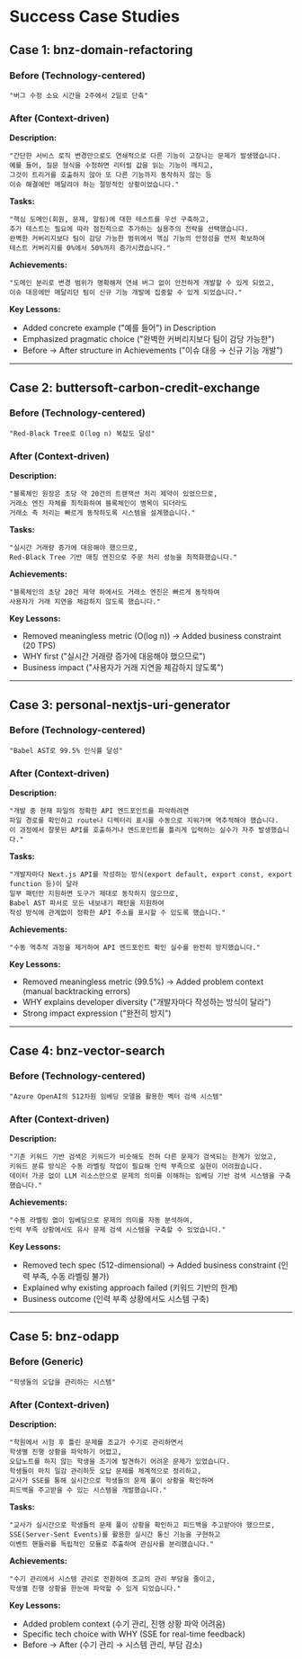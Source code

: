 # Success Case Studies

## Case 1: bnz-domain-refactoring

### Before (Technology-centered)
```
"버그 수정 소요 시간을 2주에서 2일로 단축"
```

### After (Context-driven)

**Description:**
```
"간단한 서비스 로직 변경만으로도 연쇄적으로 다른 기능이 고장나는 문제가 발생했습니다.
예를 들어, 질문 형식을 수정하면 리터럴 값을 읽는 기능이 깨지고,
그것이 트리거를 호출하지 않아 또 다른 기능까지 동작하지 않는 등
이슈 해결에만 매달려야 하는 절망적인 상황이었습니다."
```

**Tasks:**
```
"핵심 도메인(회원, 문제, 알림)에 대한 테스트를 우선 구축하고,
추가 테스트는 필요에 따라 점진적으로 추가하는 실용주의 전략을 선택했습니다.
완벽한 커버리지보다 팀이 감당 가능한 범위에서 핵심 기능의 안정성을 먼저 확보하여
테스트 커버리지를 0%에서 50%까지 증가시켰습니다."
```

**Achievements:**
```
"도메인 분리로 변경 범위가 명확해져 연쇄 버그 없이 안전하게 개발할 수 있게 되었고,
이슈 대응에만 매달리던 팀이 신규 기능 개발에 집중할 수 있게 되었습니다."
```

**Key Lessons:**
- Added concrete example ("예를 들어") in Description
- Emphasized pragmatic choice ("완벽한 커버리지보다 팀이 감당 가능한")
- Before → After structure in Achievements ("이슈 대응 → 신규 기능 개발")

---

## Case 2: buttersoft-carbon-credit-exchange

### Before (Technology-centered)
```
"Red-Black Tree로 O(log n) 복잡도 달성"
```

### After (Context-driven)

**Description:**
```
"블록체인 원장은 초당 약 20건의 트랜잭션 처리 제약이 있었으므로,
거래소 엔진 자체를 최적화하여 블록체인이 병목이 되더라도
거래소 측 처리는 빠르게 동작하도록 시스템을 설계했습니다."
```

**Tasks:**
```
"실시간 거래량 증가에 대응해야 했으므로,
Red-Black Tree 기반 매칭 엔진으로 주문 처리 성능을 최적화했습니다."
```

**Achievements:**
```
"블록체인의 초당 20건 제약 하에서도 거래소 엔진은 빠르게 동작하여
사용자가 거래 지연을 체감하지 않도록 했습니다."
```

**Key Lessons:**
- Removed meaningless metric (O(log n)) → Added business constraint (20 TPS)
- WHY first ("실시간 거래량 증가에 대응해야 했으므로")
- Business impact ("사용자가 거래 지연을 체감하지 않도록")

---

## Case 3: personal-nextjs-uri-generator

### Before (Technology-centered)
```
"Babel AST로 99.5% 인식률 달성"
```

### After (Context-driven)

**Description:**
```
"개발 중 현재 파일의 정확한 API 엔드포인트를 파악하려면
파일 경로를 확인하고 route나 디렉터리 표시를 수동으로 지워가며 역추적해야 했습니다.
이 과정에서 잘못된 API를 호출하거나 엔드포인트를 틀리게 입력하는 실수가 자주 발생했습니다."
```

**Tasks:**
```
"개발자마다 Next.js API를 작성하는 방식(export default, export const, export function 등)이 달라
일부 패턴만 지원하면 도구가 제대로 동작하지 않으므로,
Babel AST 파서로 모든 내보내기 패턴을 지원하여
작성 방식에 관계없이 정확한 API 주소를 표시할 수 있도록 했습니다."
```

**Achievements:**
```
"수동 역추적 과정을 제거하여 API 엔드포인트 확인 실수를 완전히 방지했습니다."
```

**Key Lessons:**
- Removed meaningless metric (99.5%) → Added problem context (manual backtracking errors)
- WHY explains developer diversity ("개발자마다 작성하는 방식이 달라")
- Strong impact expression ("완전히 방지")

---

## Case 4: bnz-vector-search

### Before (Technology-centered)
```
"Azure OpenAI의 512차원 임베딩 모델을 활용한 벡터 검색 시스템"
```

### After (Context-driven)

**Description:**
```
"기존 키워드 기반 검색은 키워드가 비슷해도 전혀 다른 문제가 검색되는 한계가 있었고,
키워드 분류 방식은 수동 라벨링 작업이 필요해 인력 부족으로 실현이 어려웠습니다.
데이터 가공 없이 LLM 리소스만으로 문제의 의미를 이해하는 임베딩 기반 검색 시스템을 구축했습니다."
```

**Achievements:**
```
"수동 라벨링 없이 임베딩으로 문제의 의미를 자동 분석하여,
인력 부족 상황에서도 유사 문제 검색 시스템을 구축할 수 있었습니다."
```

**Key Lessons:**
- Removed tech spec (512-dimensional) → Added business constraint (인력 부족, 수동 라벨링 불가)
- Explained why existing approach failed (키워드 기반의 한계)
- Business outcome (인력 부족 상황에서도 시스템 구축)

---

## Case 5: bnz-odapp

### Before (Generic)
```
"학생들의 오답을 관리하는 시스템"
```

### After (Context-driven)

**Description:**
```
"학원에서 시험 후 틀린 문제를 조교가 수기로 관리하면서
학생별 진행 상황을 파악하기 어렵고,
오답노트를 하지 않는 학생을 조기에 발견하기 어려운 문제가 있었습니다.
학생들이 마치 일감 관리하듯 오답 문제를 체계적으로 정리하고,
교사가 SSE를 통해 실시간으로 학생들의 문제 풀이 상황을 확인하며
피드백을 주고받을 수 있는 시스템을 개발했습니다."
```

**Tasks:**
```
"교사가 실시간으로 학생들의 문제 풀이 상황을 확인하고 피드백을 주고받아야 했으므로,
SSE(Server-Sent Events)를 활용한 실시간 통신 기능을 구현하고
이벤트 핸들러를 독립적인 모듈로 추출하여 관심사를 분리했습니다."
```

**Achievements:**
```
"수기 관리에서 시스템 관리로 전환하여 조교의 관리 부담을 줄이고,
학생별 진행 상황을 한눈에 파악할 수 있게 되었습니다."
```

**Key Lessons:**
- Added problem context (수기 관리, 진행 상황 파악 어려움)
- Specific tech choice with WHY (SSE for real-time feedback)
- Before → After (수기 관리 → 시스템 관리, 부담 감소)
